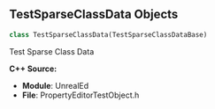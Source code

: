 ## TestSparseClassData Objects

```python
class TestSparseClassData(TestSparseClassDataBase)
```

Test Sparse Class Data

**C++ Source:**

- **Module**: UnrealEd
- **File**: PropertyEditorTestObject.h

<a id="unreal.PropertyEditorTestActor"></a>